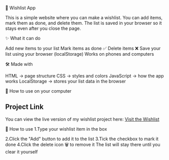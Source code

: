 📌 Wishlist App

This is a simple website where you can make a wishlist.
You can add items, mark them as done, and delete them.
The list is saved in your browser so it stays even after you close the page.

✨ What it can do

Add new items to your list
Mark items as done ✅
Delete items ❌
Save your list using your browser (localStorage)
Works on phones and computers

🛠️ Made with

HTML → page structure
CSS → styles and colors
JavaScript → how the app works
LocalStorage → stores your list data in the browser

🚀 How to use on your computer
## Project Link
You can view the live version of my wishlist project here:
[Visit the Wishlist](https://wishlist-kalavathi.netlify.app/)

📖 How to use
1.Type your wishlist item in the box

2.Click the "Add" button to add it to the list
3.Tick the checkbox to mark it done
4.Click the delete icon 🗑 to remove it
The list will stay there until you clear it yourself

